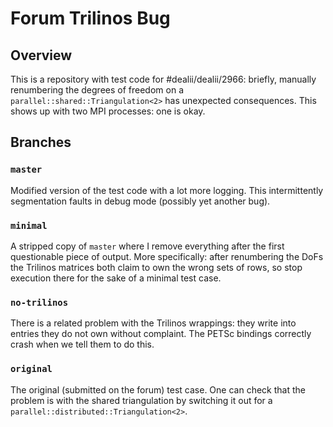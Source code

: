# Forum Trilinos Bug
## Overview
This is a repository with test code for #dealii/dealii/2966: briefly, manually
renumbering the degrees of freedom on a `parallel::shared::Triangulation<2>` has
unexpected consequences. This shows up with two MPI processes: one is okay.

## Branches
### `master`
Modified version of the test code with a lot more logging. This intermittently
segmentation faults in debug mode (possibly yet another bug).

### `minimal`
A stripped copy of `master` where I remove everything after the first
questionable piece of output. More specifically: after renumbering the DoFs the
Trilinos matrices both claim to own the wrong sets of rows, so stop execution
there for the sake of a minimal test case.

### `no-trilinos`
There is a related problem with the Trilinos wrappings: they write into entries
they do not own without complaint. The PETSc bindings correctly crash when we
tell them to do this.

### `original`
The original (submitted on the forum) test case. One can check that the problem
is with the shared triangulation by switching it out for a
`parallel::distributed::Triangulation<2>`.
